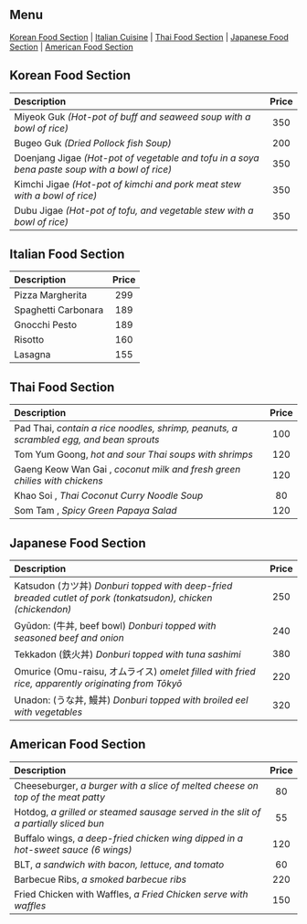 ## Menu

[Korean Food Section](#korean-food-section) | [Italian Cuisine](#italian-food-section) | [Thai Food Section](#thai-food-section) | [Japanese Food Section](#japanese-food-section) | [American Food Section](#american-food-section)

## Korean Food Section
| Description                                                                                    | Price |
|:-----------------------------------------------------------------------------------------------|:------:|
| Miyeok Guk *(Hot-pot of buff and seaweed soup with a bowl of rice)*                            |   350 |
| Bugeo Guk *(Dried Pollock fish Soup)*                                                          |   200 |
| Doenjang Jigae *(Hot-pot of vegetable and tofu in a soya bena paste soup with a bowl of rice)* |   350 |
| Kimchi Jigae *(Hot-pot of kimchi and pork meat stew with a bowl of rice)*                      |   350 |
| Dubu Jigae *(Hot-pot of tofu, and vegetable stew with a bowl of rice)*                         |   350 |

## Italian Food Section
| Description                                  | Price              |
|:--------------------------------------|:--------------------:|
| Pizza Margherita | 299 |
| Spaghetti Carbonara | 189 |
| Gnocchi Pesto | 189 |
| Risotto | 160 |
| Lasagna | 155 |

## Thai Food Section
| Description                                                                            | Price |
|:---------------------------------------------------------------------------------------|:-----:|
| Pad Thai, *contain a rice noodles, shrimp, peanuts, a scrambled egg, and bean sprouts* |  100  |
| Tom Yum Goong, *hot and sour Thai soups with shrimps*                                  |  120  |
| Gaeng Keow Wan Gai , *coconut milk and fresh green chilies with chickens*              |  120  |
| Khao Soi , *Thai Coconut Curry Noodle Soup*                                            |  80   |
| Som Tam , *Spicy Green Papaya Salad*                                                   |  120  |

## Japanese Food Section
| Description                                                                                                    | Price |
|:---------------------------------------------------------------------------------------------------------------|:------:|
| Katsudon (カツ丼) *Donburi topped with deep-fried breaded cutlet of pork (tonkatsudon), chicken (chickendon)*     |   250 |
| Gyūdon: (牛丼, beef bowl) *Donburi topped with seasoned beef and onion*                                          |   240 |
| Tekkadon (鉄火丼) *Donburi topped with tuna sashimi*                                                              |   380 |
| Omurice (Omu-raisu, オムライス) *omelet filled with fried rice, apparently originating from Tōkyō*                  |   220 |
| Unadon: (うな丼, 鰻丼) *Donburi topped with broiled eel with vegetables*                                            |   320 |

## American Food Section

| Description                                                                         | Price |
|:------------------------------------------------------------------------------------|:------:|
| Cheeseburger, *a burger with a slice of melted cheese on top of the meat patty*     |    80 |
| Hotdog, *a grilled or steamed sausage served in the slit of a partially sliced bun* |    55 |
| Buffalo wings, *a deep-fried chicken wing dipped in a hot-sweet sauce  (6 wings)*   |   120 |
| BLT, *a sandwich with bacon, lettuce, and tomato*                                   |    60 |
| Barbecue Ribs, *a smoked barbecue ribs*                                             |   220 |
| Fried Chicken with Waffles, *a Fried Chicken serve with waffles*                    |   150 |

